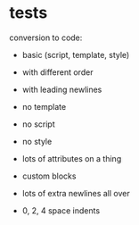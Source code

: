 # tests

conversion to code:

- basic (script, template, style)
- with different order
- with leading newlines
- no template
- no script
- no style
- lots of attributes on a thing
- custom blocks
- lots of extra newlines all over

- 0, 2, 4 space indents